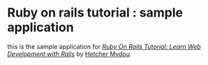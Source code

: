 # Ruby on rails tutorial : sample application

this is the sample application for 
[*Ruby On Rails Tutorial: 
Learn Web Development with Rails*](http://www.hetcher.etoilfes.com/)
by [Hetcher Mydou](http://www.hetcher.etoilfes.com/).
